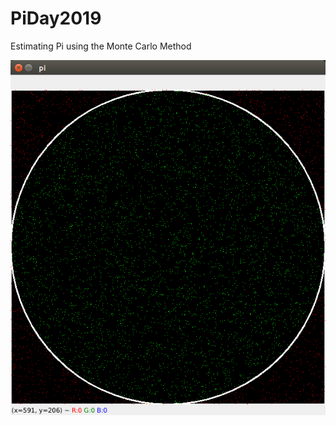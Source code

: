 # PiDay2019
Estimating Pi using the Monte Carlo Method


![alt text](https://github.com/irineos/PiDay2019/blob/main/mc_piday2019.png?raw=true)
